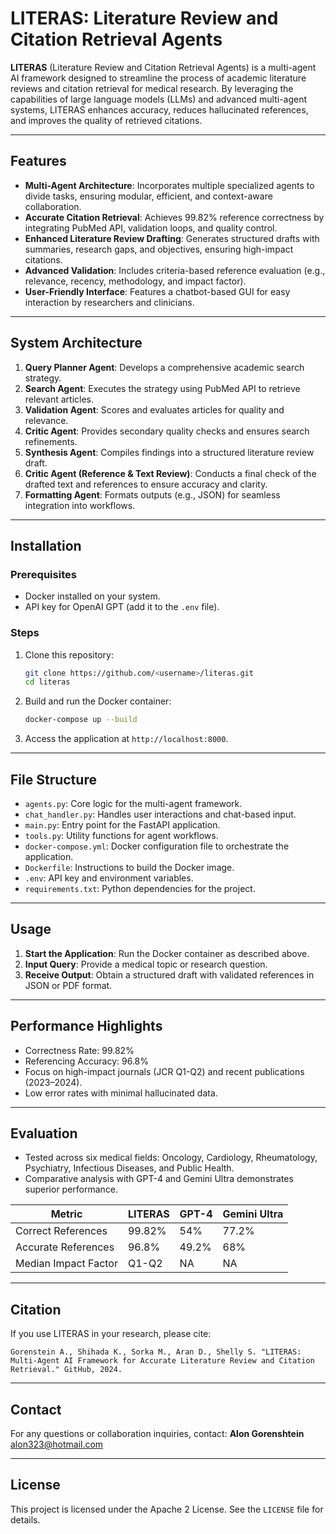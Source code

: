 # LITERAS: Literature Review and Citation Retrieval Agents

**LITERAS** (Literature Review and Citation Retrieval Agents) is a multi-agent AI framework designed to streamline the process of academic literature reviews and citation retrieval for medical research. By leveraging the capabilities of large language models (LLMs) and advanced multi-agent systems, LITERAS enhances accuracy, reduces hallucinated references, and improves the quality of retrieved citations.

---

## Features

- **Multi-Agent Architecture**: Incorporates multiple specialized agents to divide tasks, ensuring modular, efficient, and context-aware collaboration.
- **Accurate Citation Retrieval**: Achieves 99.82% reference correctness by integrating PubMed API, validation loops, and quality control.
- **Enhanced Literature Review Drafting**: Generates structured drafts with summaries, research gaps, and objectives, ensuring high-impact citations.
- **Advanced Validation**: Includes criteria-based reference evaluation (e.g., relevance, recency, methodology, and impact factor).
- **User-Friendly Interface**: Features a chatbot-based GUI for easy interaction by researchers and clinicians.

---

## System Architecture

1. **Query Planner Agent**: Develops a comprehensive academic search strategy.
2. **Search Agent**: Executes the strategy using PubMed API to retrieve relevant articles.
3. **Validation Agent**: Scores and evaluates articles for quality and relevance.
4. **Critic Agent**: Provides secondary quality checks and ensures search refinements.
5. **Synthesis Agent**: Compiles findings into a structured literature review draft.
6. **Critic Agent (Reference & Text Review)**: Conducts a final check of the drafted text and references to ensure accuracy and clarity.
7. **Formatting Agent**: Formats outputs (e.g., JSON) for seamless integration into workflows.

---

## Installation

### Prerequisites

- Docker installed on your system.
- API key for OpenAI GPT (add it to the `.env` file).

### Steps

1. Clone this repository:
   ```bash
   git clone https://github.com/<username>/literas.git
   cd literas
   ```

2. Build and run the Docker container:
   ```bash
   docker-compose up --build
   ```

3. Access the application at `http://localhost:8000`.

---

## File Structure

- `agents.py`: Core logic for the multi-agent framework.
- `chat_handler.py`: Handles user interactions and chat-based input.
- `main.py`: Entry point for the FastAPI application.
- `tools.py`: Utility functions for agent workflows.
- `docker-compose.yml`: Docker configuration file to orchestrate the application.
- `Dockerfile`: Instructions to build the Docker image.
- `.env`: API key and environment variables.
- `requirements.txt`: Python dependencies for the project.

---

## Usage

1. **Start the Application**: Run the Docker container as described above.
2. **Input Query**: Provide a medical topic or research question.
3. **Receive Output**: Obtain a structured draft with validated references in JSON or PDF format.

---

## Performance Highlights

- Correctness Rate: 99.82%
- Referencing Accuracy: 96.8%
- Focus on high-impact journals (JCR Q1-Q2) and recent publications (2023–2024).
- Low error rates with minimal hallucinated data.

---

## Evaluation

- Tested across six medical fields: Oncology, Cardiology, Rheumatology, Psychiatry, Infectious Diseases, and Public Health.
- Comparative analysis with GPT-4 and Gemini Ultra demonstrates superior performance.

| Metric                | LITERAS | GPT-4 | Gemini Ultra |
|-----------------------|---------|-------|--------------|
| Correct References   | 99.82%  | 54%   | 77.2%        |
| Accurate References  | 96.8%   | 49.2% | 68%          |
| Median Impact Factor | Q1-Q2   | NA    | NA           |

---

## Citation

If you use LITERAS in your research, please cite:

```
Gorenstein A., Shihada K., Sorka M., Aran D., Shelly S. "LITERAS: Multi-Agent AI Framework for Accurate Literature Review and Citation Retrieval." GitHub, 2024.
```

---

## Contact

For any questions or collaboration inquiries, contact:
**Alon Gorenshtein**  
alon323@hotmail.com

---

## License

This project is licensed under the Apache 2 License. See the `LICENSE` file for details.

